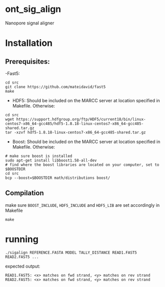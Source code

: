 # ont_sig_align
Nanopore signal aligner



# Installation

## Prerequisites:

-Fast5:
```
cd src
git clone https://github.com/mateidavid/fast5
make
```

- HDF5:
Should be included on the MARCC server at location specified in Makefile. Otherwise:
```
cd src
wget https://support.hdfgroup.org/ftp/HDF5/current18/bin/linux-centos7-x86_64-gcc485/hdf5-1.8.18-linux-centos7-x86_64-gcc485-shared.tar.gz
tar -xzvf hdf5-1.8.18-linux-centos7-x86_64-gcc485-shared.tar.gz
```

- Boost:
Should be included on the MARCC server at location specified in Makefile. Otherwise:
```
# make sure boost is installed
sudo apt-get install libboost1.58-all-dev
# find where the boost libraries are located on your computer, set to $BOOSTDIR
cd src
bcp --boost=$BOOSTDIR math/distributions boost/
```

## Compilation
make sure `BOOST_INCLUDE`, `HDF5_INCLUDE` and `HDF5_LIB` are set accordingly in Makefile

```
make
```


# running

```
./sigalign REFERENCE.FASTA MODEL TALLY_DISTANCE READ1.FAST5 READ2.FAST5 ...
```

expected output:
```
READ1.FAST5: <x> matches on fwd strand, <y> matches on rev strand
READ2.FAST5: <x> matches on fwd strand, <y> matches on rev strand
```
